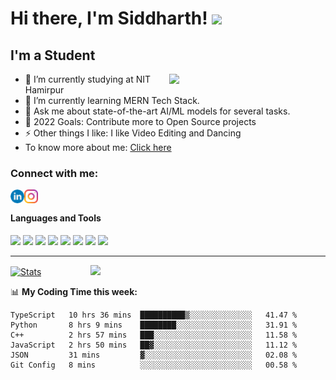 # Hi there, I'm Siddharth! <img src="https://raw.githubusercontent.com/MartinHeinz/MartinHeinz/master/wave.gif" width="30px">


## I'm a Student

<img src="https://camo.githubusercontent.com/992babdffd8c74a1502de375fbdf7e4d54773242/68747470733a2f2f6d656469612e67697068792e636f6d2f6d656469612f53576f536b4e36447854737a71494b4571762f67697068792e676966" width="250px" align="right"/>


<p align="left">
 
- 🔭 I’m currently studying at NIT Hamirpur
- 🌱 I’m currently learning MERN Tech Stack.
- 💬 Ask me about state-of-the-art AI/ML models for several tasks.
- 🥅 2022 Goals: Contribute more to Open Source projects
- ⚡ Other things I like: I like Video Editing and Dancing
- To know more about me: [Click here](https://siddharthm10.github.io/)

</p>


### Connect with me:
[<img align="left" alt="Siddharthm10 | LinkedIn" width="22px" src="https://github.com/Siddharthm10/Siddharthm10/blob/master/Images/linkedin.png" />](https://www.linkedin.com/in/siddharthmehtaid)
[<img align="left" alt="Siddharth_m10 | Instagram" width="22px" src="https://github.com/Siddharthm10/Siddharthm10/blob/master/Images/Insta.png" />](https://www.instagram.com/siddharth_m10/)


</br>

#### Languages and Tools <br />
![](https://img.shields.io/badge/OS-Linux-informational?style=flat&logo=linux&logoColor=white&color=F34108)
![](https://img.shields.io/badge/Code-Python-informational?style=flat&logo=Python&logoColor=white&color=F34108)
![](https://img.shields.io/badge/Code-Javascript-informational?style=flat&logo=Javascript&logoColor=white&color=F34108)
![](https://img.shields.io/badge/Code-C++-informational?style=flat&logo=C++&logoColor=white&color=F34108)
![](https://img.shields.io/badge/Editor-VsCode-informational?style=flat&logo=visualstudiocode&logoColor=white&color=F34108)
![](https://img.shields.io/badge/Tools-Docker-informational?style=flat&logo=docker&logoColor=white&color=F34108)
![](https://img.shields.io/badge/Framework-TensorFlow-informational?style=flat&logo=tensorflow&logoColor=white&color=F34108)
![](https://img.shields.io/badge/Framework-Pytorch-F34108?style=flat&logo=pytorch&logoColor=white&color=F34108)


---

[![Stats](https://github-readme-stats.vercel.app/api?username=Siddharthm10&show_icons=true&theme=radical)](https://github-readme-stats.vercel.app/api?username=Siddharthm10&show_icons=true&theme=radical)&nbsp; &nbsp; &nbsp; &nbsp; &nbsp; &nbsp; &nbsp; &nbsp; &nbsp; &nbsp; 
<img src="https://github.com/sciencepal/sciencepal/blob/master/assets/saved.gif" width="195">

📊 **My Coding Time this week:**
<!--START_SECTION:waka-->

```text
TypeScript   10 hrs 36 mins  ██████████▒░░░░░░░░░░░░░░   41.47 %
Python       8 hrs 9 mins    ████████░░░░░░░░░░░░░░░░░   31.91 %
C++          2 hrs 57 mins   ███░░░░░░░░░░░░░░░░░░░░░░   11.58 %
JavaScript   2 hrs 50 mins   ██▓░░░░░░░░░░░░░░░░░░░░░░   11.12 %
JSON         31 mins         ▓░░░░░░░░░░░░░░░░░░░░░░░░   02.08 %
Git Config   8 mins          ░░░░░░░░░░░░░░░░░░░░░░░░░   00.58 %
```

<!--END_SECTION:waka-->
 
 
 
<!-- 
 ### <img src="https://media.giphy.com/media/VgCDAzcKvsR6OM0uWg/giphy.gif" width="50"> A little more about me...  

```javascript
const siddharth = {
    pronouns: "He" | "Him",
    code: ["C++", "Python"],
    askMeAbout: ["machine learning and nueral networks", "fps gaming", "photography"],
    currentFocus: "Comptetive Programming using C++",
    funFact: "There are two ways to write error-free programs; only the third one works"
};
```-->

